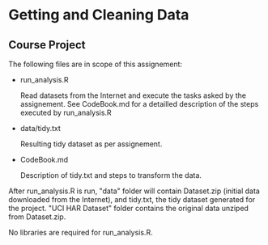 Getting and Cleaning Data
=========================
Course Project
--------------

The following files are in scope of this assignement:

  - run_analysis.R
  
    Read datasets from the Internet and execute the tasks asked by the assignement. 
    See CodeBook.md for a detailled description of the steps executed by run_analysis.R
  
  - data/tidy.txt
  
    Resulting tidy dataset as per assignement.
  
  - CodeBook.md
    
    Description of tidy.txt and steps to transform the data.
    
After run_analysis.R is run, "data" folder will contain Dataset.zip (initial data downloaded from the Internet), and tidy.txt, the tidy dataset generated for the project. "UCI HAR Dataset" folder contains the original data unziped from Dataset.zip.

No libraries are required for run_analysis.R.